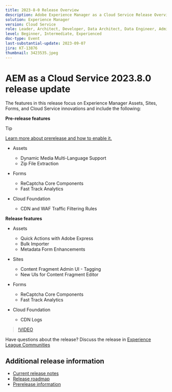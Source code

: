 ```yaml
---
title: 2023-8-0 Release Overview
description: Adobe Experience Manager as a Cloud Service Release Overview Video 2023.8.0
solution: Experience Manager
version: Cloud Service
role: Leader, Architect, Developer, Data Architect, Data Engineer, Admin, User
level: Beginner, Intermediate, Experienced
doc-type: Event
last-substantial-update: 2023-09-07
jira: KT-13876
thumbnail: 3423535.jpeg
---
```


# AEM as a Cloud Service 2023.8.0 release update 

The features in this release focus on Experience Manager Assets, Sites, Forms, and Cloud Service innovations and include the following:

**Pre-release features**

>[!TIP]
>
>[Learn more about prerelease and how to enable it.](https://experienceleague.adobe.com/docs/experience-manager-cloud-service/content/release-notes/prerelease.html)

* Assets
  * Dynamic Media Multi-Language Support
  * Zip File Extraction

* Forms
  * ReCaptcha Core Components
  * Fast Track Analytics

* Cloud Foundation
  * CDN and WAF Traffic Filtering Rules

**Release features**

* Assets
  * Quick Actions with Adobe Express
  * Bulk Importer
  * Metadata Form Enhancements

* Sites
  * Content Fragment Admin UI - Tagging
  * New UIs for Content Fragment Editor

* Forms
  * ReCaptcha Core Components
  * Fast Track Analytics

* Cloud Foundation
  * CDN Logs

>[!VIDEO](https://video.tv.adobe.com/v/3423535/?learn=on)

Have questions about the release?  Discuss the release in [Experience League Communities](https://adobe.ly/3syyBwe)

## Additional release information

* [Current release notes](https://experienceleague.adobe.com/docs/experience-manager-cloud-service/content/release-notes/home.html)
* [Release roadmap](https://experienceleague.adobe.com/docs/experience-manager-release-information/aem-release-updates/update-releases-roadmap.html)
* [Prerelease information](https://experienceleague.adobe.com/docs/experience-manager-cloud-service/content/release-notes/prerelease.html)